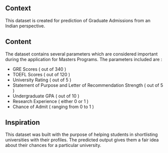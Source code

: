 ## Context
This dataset is created for prediction of Graduate Admissions from an Indian perspective.

## Content
The dataset contains several parameters which are considered important during the application for Masters Programs.
The parameters included are :

- GRE Scores ( out of 340 )
- TOEFL Scores ( out of 120 )
- University Rating ( out of 5 )
- Statement of Purpose and Letter of Recommendation Strength ( out of 5 )
- Undergraduate GPA ( out of 10 )
- Research Experience ( either 0 or 1 )
- Chance of Admit ( ranging from 0 to 1 )

## Inspiration
This dataset was built with the purpose of helping students in shortlisting universities with their profiles. The predicted output gives them a fair idea about their chances for a particular university.